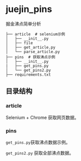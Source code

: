 # juejin_pins

掘金沸点简单分析

```text
├── article  # selenium示例
│   ├── __init__.py
│   ├── file
│   ├── get_article.py
│   └── parse_article.py
├── pins  # 获取沸点示例
│   ├── __init__.py
|   ├── get_pins.py
│   └── get_pins2.py
├── requirements.txt
```

## 目录结构

### article

Selenium + Chrome 获取网页数据。

### pins

`get_pins.py`获取沸点数据示例。

`get_pins2.py` 获取全部沸点数据。
